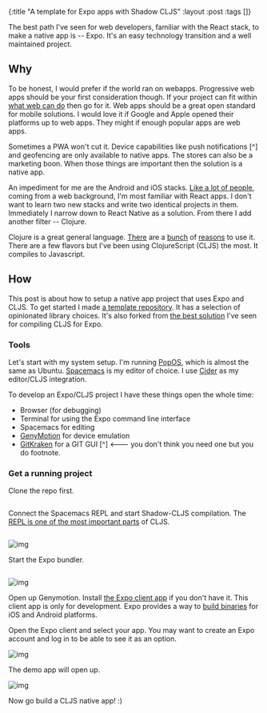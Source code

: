 {:title "A template for Expo apps with Shadow CLJS" :layout :post :tags []}

The best path I've seen for web developers, familiar with the React stack, to make a native app is -- Expo. It's an easy technology transition and a well maintained project. 

## Why

To be honest, I would prefer if the world ran on webapps. Progressive web apps should be your first consideration though. If your project can fit within [what web can do]() then go for it. Web apps should be a great open standard for mobile solutions. I would love it if  Google and Apple opened their platforms up to web apps. They might if enough popular apps are web apps. 

Sometimes a PWA won't cut it. Device capabilities like push notifications [^] and geofencing are only available to native apps. The stores can also be a marketing boon. When those things are important then the solution is a native app.

An impediment for me are the Android and iOS stacks. [Like a lot of people](), coming from a web background, I'm most familiar with React apps. I don't want to learn two new stacks and write two identical projects in them. Immediately I narrow down to React Native as a solution. From there I add another filter -- Clojure.

Clojure is a great general language. [There]() are a [bunch]() of [reasons]() to use it. There are a few flavors but I've been using ClojureScript (CLJS) the most. It compiles to Javascript.

## How
This post is about how to setup  a native app project that uses Expo and CLJS. To get started I made [a template repository](). It has a selection of opinionated library choices. It's also forked from [the best solution]() I've seen for compiling CLJS for Expo.

### Tools
Let's start with my system setup. I'm running [PopOS](), which is almost the same as Ubuntu. [Spacemacs]() is my editor of choice. I use [Cider]() as my editor/CLJS integration. 

To develop an Expo/CLJS project I have these things open the whole time:
- Browser (for debugging)
- Terminal for using the Expo command line interface
- Spacemacs for editing
- [GenyMotion]() for device emulation
- [GitKraken]() for a GIT GUI [^] <--- you don't think you need one but you do footnote.

### Get a running project
Clone the repo first.
```
```

Connect the Spacemacs REPL and start Shadow-CLJS compilation. The [REPL is one of the most important parts]() of CLJS. 
```
```

![img](./../../img/ "Editor starting up a repl")


Start the Expo bundler.
```
```
![img](./../../img/ "Expo CLI")

Open up Genymotion. 
Install [the Expo client app]() if you don't have it. This client app  is only for development. Expo provides a way to [build binaries]() for iOS and Android platforms.

Open the Expo client and select your app. You may want to create an Expo account and log in to be able to see it as an option.

![img](./../../img/ "Expo client app project selection")

The demo app will open up.

![img](./../../img/ "Demo app running")

Now go build a CLJS native app! :)











